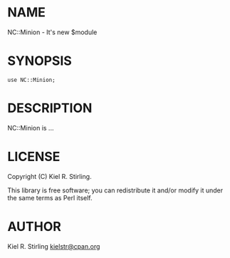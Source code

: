 # NAME

NC::Minion - It's new $module

# SYNOPSIS

    use NC::Minion;

# DESCRIPTION

NC::Minion is ...

# LICENSE

Copyright (C) Kiel R. Stirling.

This library is free software; you can redistribute it and/or modify
it under the same terms as Perl itself.

# AUTHOR

Kiel R. Stirling <kielstr@cpan.org>
